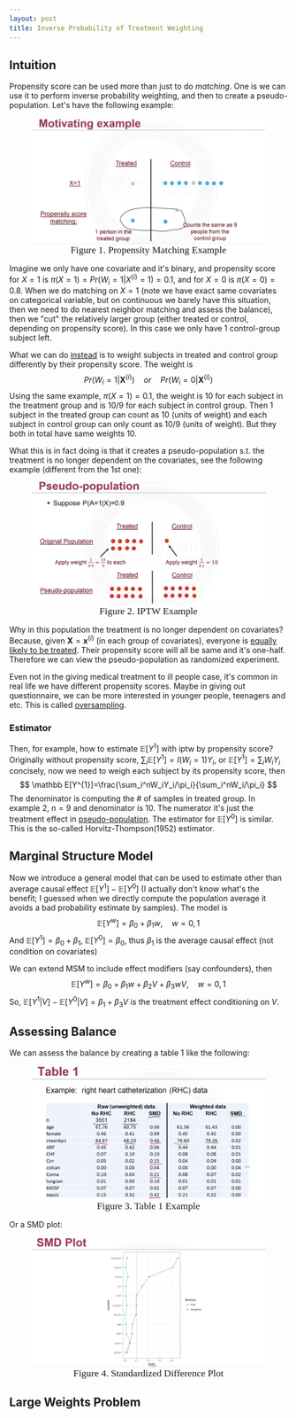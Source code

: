 ```yaml
---
layout: post
title: Inverse Probability of Treatment Weighting
---
```


## Intuition

Propensity score can be used more than just to do *matching*. One is we can use it to perform inverse probability weighting, and then to create a pseudo-population. Let's have the following example: 

<figure><img style="align-content: center; margin-left: auto; margin-right: auto; display: block;" src="../assets/graph41.png">
  <figcaption style="text-align: center; font-family: MJXc-TeX-math-I,MJXc-TeX-math-Ix,MJXc-TeX-math-Iw; font-size: 1.1rem;">Figure 1. Propensity Matching Example</figcaption>
</figure>

Imagine we only have one covariate and it's binary, and propensity score for $X=1$ is $\pi(X=1)=Pr(W_i=1\vert X^{(i)}=1)=0.1$, and for $X=0$ is $\pi(X=0)=0.8$. When we do matching on $X=1$ (note we have exact same covariates on categorical variable, but on continuous we barely have this situation, then we need to do nearest neighbor matching and assess the balance), then we "cut" the relatively larger group (either treated or control, depending on propensity score). In this case we only have 1 control-group subject left. 

What we can do <u>instead</u> is to weight subjects in treated and control group differently by their propensity score. The weight is 
$$
Pr(W_i=1\vert\mathbf X^{(i)})\quad or\quad Pr(W_i=0\vert\mathbf X^{(i)})
$$
Using the same example, $\pi(X=1)=0.1$, the weight is $10$ for each subject in the treatment group and is $10/9$ for each subject in control group. Then 1 subject in the treated group can count as 10 (units of weight) and each subject in control group can only count as $10/9$ (units of weight). But they both in total have same weights 10.  

What this is in fact doing is that it creates a pseudo-population s.t. the treatment is no longer dependent on the covariates, see the following example (different from the 1st one):

<figure><img style="align-content: center; margin-left: auto; margin-right: auto; display: block;" src="../assets/graph42.png">
  <figcaption style="text-align: center; font-family: MJXc-TeX-math-I,MJXc-TeX-math-Ix,MJXc-TeX-math-Iw; font-size: 1.1rem;">Figure 2. IPTW Example</figcaption>
</figure>

Why in this population the treatment is no longer dependent on covariates? Because, given $\mathbf X=\mathbf x^{(i)}$ (in each group of covariates), everyone is <u>equally likely to be treated</u>. Their propensity score will all be same and it's one-half. Therefore we can view the pseudo-population as randomized experiment. 

Even not in the giving medical treatment to ill people case, it's common in real life we have different propensity scores. Maybe in giving out questionnaire, we can be more interested in younger people, teenagers and etc. This is called <u>oversampling</u>. 

### Estimator

Then, for example, how to estimate $\mathbb E[Y^{1}]$ with iptw by propensity score? Originally without propensity score, $\sum_i \mathbb E[Y^{1}]=I(W_i=1)Y_i$, or $\mathbb E[Y^{1}]=\sum_iW_iY_i$ concisely, now we need to weigh each subject by its propensity score, then
$$
\mathbb E[Y^{1}]=\frac{\sum_i^nW_iY_i/\pi_i}{\sum_i^nW_i/\pi_i}
$$
The denominator is computing the # of samples in treated group. In example 2, $n=9$ and denominator is 10. The numerator it's just the treatment effect in <u>pseudo-population</u>. The estimator for $\mathbb E[Y^0]$ is similar. This is the so-called Horvitz-Thompson(1952) estimator.



## Marginal Structure Model

Now we introduce a general model that can be used to estimate other than average causal effect $\mathbb E[Y^{1}]-\mathbb E[Y^0]$ (I actually don't know what's the benefit; I guessed when we directly compute the population average it avoids a bad probability estimate by samples). The model is
$$
\mathbb E[Y^{w}]=\beta_0+\beta_1w,\quad w=0,1
$$
And $\mathbb E[Y^1]=\beta_0+\beta_1$, $\mathbb E[Y^0]=\beta_0$, thus $\beta_1$ is the average causal effect (not condition on covariates) 

We can extend MSM to include effect modifiers (say confounders), then 
$$
\mathbb E[Y^{w}]=\beta_0+\beta_1w+\beta_2V+\beta_3wV,\quad w=0,1
$$
So, $\mathbb E[Y^1\vert V]-\mathbb E[Y^0\vert V]=\beta_1+\beta_3V$ is the treatment effect conditioning on $V$. 

## Assessing Balance

We can assess the balance by creating a table 1 like the following:

<figure><img style="align-content: center; margin-left: auto; margin-right: auto; display: block;" src="../assets/graph43.png">
  <figcaption style="text-align: center; font-family: MJXc-TeX-math-I,MJXc-TeX-math-Ix,MJXc-TeX-math-Iw; font-size: 1.1rem;">Figure 3. Table 1 Example</figcaption>
</figure>

Or a SMD plot:

<figure><img style="align-content: center; margin-left: auto; margin-right: auto; display: block;" src="../assets/graph44.png">
  <figcaption style="text-align: center; font-family: MJXc-TeX-math-I,MJXc-TeX-math-Ix,MJXc-TeX-math-Iw; font-size: 1.1rem;">Figure 4. Standardized Difference Plot</figcaption>
</figure>

## Large Weights Problem